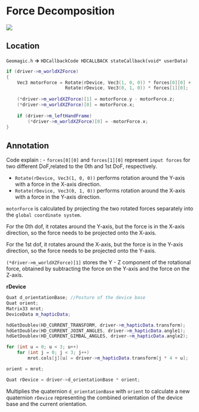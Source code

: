 # Force Decomposition

![](forceDecomposition.png)

## Location

`Geomagic.h` **->** `HDCallbackCode HDCALLBACK stateCallback(void* userData)`

```C++
if (driver->m_worldXZForce)
{
    Vec3 motorForce = Rotate(rDevice, Vec3(1, 0, 0)) * forces[0][0] + 
                      Rotate(rDevice, Vec3(0, 1, 0)) * forces[1][0];
    
    (*driver->m_worldXZForce)[1] = motorForce.y - motorForce.z;
    (*driver->m_worldXZForce)[0] = motorForce.x;
    
    if (driver->m_leftHandFrame)
        (*driver->m_worldXZForce)[0] = -motorForce.x;
}
```

## Annotation

Code explain
: - `forces[0][0]` and `forces[1][0]` represent `input forces` for two different DoF,related to the 0th and 1st DoF, respectively.
- `Rotate(rDevice, Vec3(1, 0, 0))` performs rotation around the Y-axis with a force in the X-axis direction.
- `Rotate(rDevice, Vec3(0, 1, 0))` performs rotation around the X-axis with a force in the Y-axis direction.

`motorForce` is calculated by projecting the two rotated forces separately into the `global coordinate system`.

For the 0th dof, it rotates around the Y-axis, but the force is in the X-axis direction,
so the force needs to be projected onto the X-axis.

For the 1st dof, it rotates around the X-axis, but the force is in the Y-axis direction,
so the force needs to be projected onto the Y-axis.

`(*driver->m_worldXZForce)[1]` stores the Y - Z component of the rotational force, obtained by subtracting the force on the Y-axis and the force on the Z-axis.

**rDevice**


```C++
Quat d_orientationBase; //Posture of the device base
Quat orient;
Matrix33 mrot;
DeviceData m_hapticData;

hdGetDoublev(HD_CURRENT_TRANSFORM, driver->m_hapticData.transform);
hdGetDoublev(HD_CURRENT_JOINT_ANGLES, driver->m_hapticData.angle1);
hdGetDoublev(HD_CURRENT_GIMBAL_ANGLES, driver->m_hapticData.angle2);

for (int u = 0; u < 3; u++)
    for (int j = 0; j < 3; j++)
        mrot.cols[j][u] = driver->m_hapticData.transform[j * 4 + u];

orient = mrot;

Quat rDevice = driver->d_orientationBase * orient;
```

Multiplies the quaternion `d_orientationBase` with `orient` to calculate a new quaternion `rDevice` representing the combined orientation of the device base and the current orientation.